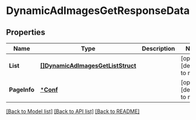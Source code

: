 # DynamicAdImagesGetResponseData

## Properties
Name | Type | Description | Notes
------------ | ------------- | ------------- | -------------
**List** | [**[]DynamicAdImagesGetListStruct**](DynamicAdImagesGetListStruct.md) |  | [optional] [default to null]
**PageInfo** | [***Conf**](conf.md) |  | [optional] [default to null]

[[Back to Model list]](../README.md#documentation-for-models) [[Back to API list]](../README.md#documentation-for-api-endpoints) [[Back to README]](../README.md)



